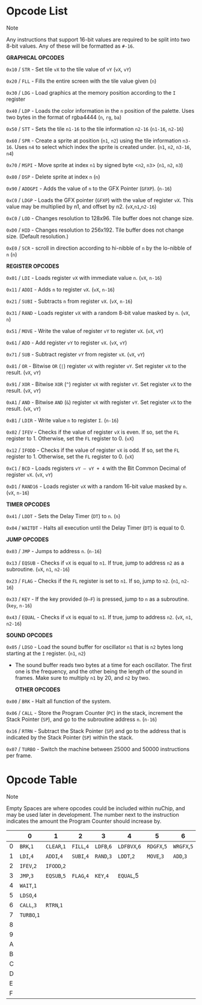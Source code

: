 # Opcode List

> [!NOTE]
> Any instructions that support 16-bit values are required to be split into two 8-bit values. Any of these will be formatted as `#-16`.

  **GRAPHICAL OPCODES**

`0x10` / `STR` - Set tile `vX` to the tile value of `vY` (`vX`, `vY`)

`0x20` / `FLL` - Fills the entire screen with the tile value given (`n`)

`0x30` / `LDG` - Load graphics at the memory position according to the `I` register

`0x40` / `LDP` - Loads the color information in the `n` position of the palette. Uses two bytes in the format of rgba4444 (`n`, `rg`, `ba`) 

`0x50` / `STT` - Sets the tile `n1-16` to the tile information `n2-16` (`n1-16`, `n2-16`)

`0x60` / `SPR` - Create a sprite at position (`n1`, `n2`) using the tile information `n3-16`. Uses `n4` to select which index the sprite is created under. (`n1`, `n2`, `n3-16`, `n4`)

`0x70` / `MSPI` - Move sprite at index `n1` by signed byte <`n2`, `n3`> (`n1`, `n2`, `n3`)

`0x80` / `DSP` - Delete sprite at index `n` (`n`)

`0x90` / `ADDGPI` - Adds the value of `n` to the GFX Pointer (`GFXP`). (`n-16`)

`0xC0` / `LDGP` - Loads the GFX pointer (`GFXP`) with the value of register `vX`. This value may be multiplied by n1, and offset by n2. (`vX`,`n1`,`n2-16`)

`0xC0` / `LOD` - Changes resolution to 128x96. Tile buffer does not change size.

`0xD0` / `HID` - Changes resolution to 256x192. Tile buffer does not change size. (Default resolution.)

`0xE0` / `SCR` - scroll in direction according to hi-nibble of `n` by the lo-nibble of `n` (`n`)

  **REGISTER OPCODES**

`0x01` / `LDI` - Loads register `vX` with immediate value `n`. (`vX`, `n-16`)

`0x11` / `ADDI` - Adds `n` to register `vX`. (`vX`, `n-16`)

`0x21` / `SUBI` - Subtracts `n` from register `vX`. (`vX`, `n-16`)

`0x31` / `RAND` - Loads register `vX` with a random 8-bit value masked by `n`. (`vX`, `n`)

`0x51` / `MOVE` - Write the value of register `vY` to register `vX`. (`vX`, `vY`)

`0x61` / `ADD` - Add register `vY` to register `vX`. (`vX`, `vY`)

`0x71` / `SUB` - Subtract register `vY` from register `vX`. (`vX`, `vY`)

`0x81` / `OR` - Bitwise `OR` (`|`) register `vX` with register `vY`. Set register `vX` to the result. (`vX`, `vY`)

`0x91` / `XOR` - Bitwise `XOR` (`^`) register `vX` with register `vY`. Set register `vX` to the result. (`vX`, `vY`)

`0xA1` / `AND` - Bitwise `AND` (`&`) register `vX` with register `vY`. Set register `vX` to the result. (`vX`, `vY`)

`0xB1` / `LDIR` - Write value `n` to register `I`. (`n-16`)

`0x02` / `IFEV` - Checks if the value of register `vX` is even. If so, set the `FL` register to 1. Otherwise, set the `FL` register to 0. (`vX`)

`0x12` / `IFODD` - Checks if the value of register `vX` is odd. If so, set the `FL` register to 1. Otherwise, set the `FL` register to 0. (`vX`)

`0xC1` / `BCD` - Loads registers `vY – vY + 4` with the Bit Common Decimal of register `vX`. (`vX`, `vY`)

`0xD1` / `RAND16` - Loads register `vX` with a random 16-bit value masked by `n`. (`vX`, `n-16`)

  **TIMER OPCODES**

`0x41` / `LDDT` - Sets the Delay Timer (`DT`) to `n`. (`n`)

`0x04` / `WAITDT` - Halts all execution until the Delay Timer (`DT`) is equal to 0.

  **JUMP OPCODES**

`0x03` / `JMP` - Jumps to address `n`. (`n-16`)

`0x13` / `EQSUB` - Checks if `vX` is equal to `n1`. If true, jump to address `n2` as a subroutine. (`vX`, `n1`, `n2-16`)

`0x23` / `FLAG` - Checks if the `FL` register is set to `n1`. If so, jump to `n2`. (`n1`, `n2-16`)

`0x33` / `KEY` - If the key provided (`0–⁠F`) is pressed, jump to `n` as a subroutine. (`key`, `n-16`)

`0x43` / `EQUAL` - Checks if `vX` is equal to `n1`. If true, jump to address `n2`. (`vX`, `n1`, `n2-16`)

  **SOUND OPCODES**

`0x05` / `LDSO` - Load the sound buffer for oscillator `n1` that is `n2` bytes long starting at the `I` register. (`n1`, `n2`)
- The sound buffer reads two bytes at a time for each oscillator. The first one is the frequency, and the other being the length of the sound in frames. Make sure to multiply `n1` by 20, and `n2` by two.

  **OTHER OPCODES**

`0x00` / `BRK` - Halt all function of the system.

`0x06` / `CALL` - Store the Program Counter (`PC`) in the stack, increment the Stack Pointer (`SP`), and go to the subroutine address `n`. (`n-16`)

`0x16` / `RTRN` - Subtract the Stack Pointer (`SP`) and go to the address that is indicated by the Stack Pointer (`SP`) within the stack.

`0x07` / `TURBO` - Switch the machine between 25000 and 50000 instructions per frame.

# Opcode Table

> [!NOTE]
> Empty Spaces are where opcodes could be included within nuChip, and may be used later in development.
> The number next to the instruction indicates the amount the Program Counter should increase by.

| |0|1|2|3|4|5|6|7|8|9|A|B|C|D|E|F|
|-|-|-|-|-|-|-|-|-|-|-|-|-|-|-|-|-|
|0|`BRK`,`1`|`CLEAR`,`1`|`FILL`,`4`|`LDFB`,`6`|`LDFBVX`,`6`|`RDGFX`,`5`|`WRGFX`,`5`|`LDGFX`,`3`|`LDGPI`,`3`|`ADDGPI`,`3`|`LORES`,`1`|`HIRES`,`1`|`LDGP`,`5`| | | |
|1|`LDI`,`4`|`ADDI`,`4`|`SUBI`,`4`|`RAND`,`3`|`LDDT`,`2`|`MOVE`,`3`|`ADD`,`3`|`SUB`,`3`|`OR`,`3`|`XOR`,`3`|`AND`,`3`|`LDIR`,`3`|`BCD`,`3`|`RAND16`,`4`| | |
|2|`IFEV`,`2`|`IFODD`,`2`| | | | | | | | | | | | | | |
|3|`JMP`,`3`|`EQSUB`,`5`|`FLAG`,`4`|`KEY`,`4`|`EQUAL`,5| | | | | | | | | | | |
|4|`WAIT`,`1`| | | | | | | | | | | | | | | |
|5|`LDSO`,`4`| | | | | | | | | | | | | | | |
|6|`CALL`,`3`|`RTRN`,`1`| | | | | | | | | | | | | | |
|7|`TURBO`,`1`| | | | | | | | | | | | | | | |
|8| | | | | | | | | | | | | | | | |
|9| | | | | | | | | | | | | | | | |
|A| | | | | | | | | | | | | | | | |
|B| | | | | | | | | | | | | | | | |
|C| | | | | | | | | | | | | | | | |
|D| | | | | | | | | | | | | | | | |
|E| | | | | | | | | | | | | | | | |
|F| | | | | | | | | | | | | | | | |

